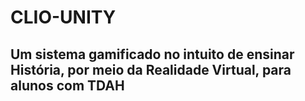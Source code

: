# CLIO-UNITY
## Um sistema gamificado no intuito de ensinar História, por meio da Realidade Virtual, para alunos com TDAH

